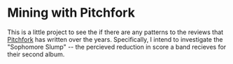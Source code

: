 Mining with Pitchfork
=====================

This is a little project to see the if there are any patterns to the reviews that [Pitchfork](http://pitchfork.com) has written over the years. Specifically, I intend to investigate the "Sophomore Slump" -- the percieved reduction in score a band recieves for their second album. 
